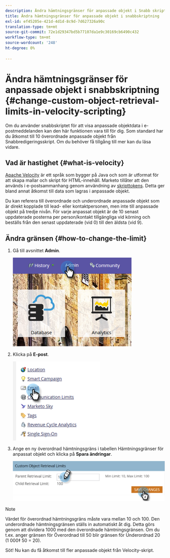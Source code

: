 ```yaml
---
description: Ändra hämtningsgränser för anpassade objekt i Snabb skriptning - Marketo Docs - Produktdokumentation
title: Ändra hämtningsgränser för anpassade objekt i snabbskriptning
exl-id: ef45205e-421d-4d1d-8c9d-7d627326a90c
translation-type: tm+mt
source-git-commit: 72e1d29347bd5b77107da1e9c30169cb6490c432
workflow-type: tm+mt
source-wordcount: '248'
ht-degree: 0%

---
```


# Ändra hämtningsgränser för anpassade objekt i snabbskriptning {#change-custom-object-retrieval-limits-in-velocity-scripting}

Om du använder snabbskriptet för att visa anpassade objektdata i e-postmeddelanden kan den här funktionen vara till för dig. Som standard har du åtkomst till 10 överordnade anpassade objekt från Snabbredigeringsskript. Om du behöver få tillgång till mer kan du läsa vidare.

## Vad är hastighet {#what-is-velocity}

[Apache Velocity](https://velocity.apache.org/) är ett språk som bygger på Java och som är utformat för att skapa mallar och skript för HTML-innehåll. Marketo tillåter att den används i e-postsammanhang genom användning av [skripttokens](/help/marketo/product-docs/email-marketing/general/using-tokens/create-an-email-script-token.md). Detta ger bland annat åtkomst till data som lagras i anpassade objekt.

Du kan referera till överordnade och underordnade anpassade objekt som är direkt kopplade till lead- eller kontaktpersonen, men inte till anpassade objekt på tredje nivån. För varje anpassat objekt är de 10 senast uppdaterade posterna per person/kontakt tillgängliga vid körning och beställs från den senast uppdaterade (vid 0) till den äldsta (vid 9).

## Ändra gränsen {#how-to-change-the-limit}

1. Gå till avsnittet **Admin**.

   ![](assets/change-custom-object-retrieval-limits-in-velocity-scripting-1.png)

1. Klicka på **E-post**.

   ![](assets/change-custom-object-retrieval-limits-in-velocity-scripting-2.png)

1. Ange en ny överordnad hämtningsgräns i tabellen Hämtningsgränser för anpassat objekt och klicka på **Spara ändringar**.

   ![](assets/change-custom-object-retrieval-limits-in-velocity-scripting-3.png)

>[!NOTE]
>
>Värdet för överordnad hämtningsgräns måste vara mellan 10 och 100. Den underordnade hämtningsgränsen ställs in automatiskt åt dig. Detta görs genom att dividera 1000 med den överordnade hämtningsgränsen. Om du t.ex. anger gränsen för Överordnad till 50 blir gränsen för Underordnad 20 (1 000‡ 50 = 20).

Söt! Nu kan du få åtkomst till fler anpassade objekt från Velocity-skript.
